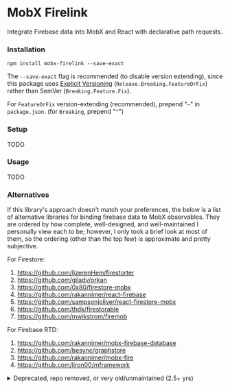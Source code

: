 # MobX Firelink

Integrate Firebase data into MobX and React with declarative path requests.

### Installation

```
npm install mobx-firelink --save-exact
```

The `--save-exact` flag is recommended (to disable version extending), since this package uses [Explicit Versioning](https://medium.com/sapioit/why-having-3-numbers-in-the-version-name-is-bad-92fc1f6bc73c) (`Release.Breaking.FeatureOrFix`) rather than SemVer (`Breaking.Feature.Fix`).

For `FeatureOrFix` version-extending (recommended), prepend "`~`" in `package.json`. (for `Breaking`, prepend "`^`")

### Setup

TODO

### Usage

TODO

### Alternatives

If this library's approach doesn't match your preferences, the below is a list of alternative libraries for binding firebase data to MobX observables. They are ordered by how complete, well-designed, and well-maintained I personally view each to be; however, I only took a brief look at most of them, so the ordering (other than the top few) is approximate and pretty subjective.

For Firestore:

1) https://github.com/IjzerenHein/firestorter
1) https://github.com/giladv/orkan
1) https://github.com/0x80/firestore-mobx
1) https://github.com/rakannimer/react-firebase
1) https://github.com/sampsonjoliver/react-firestore-mobx
1) https://github.com/thdk/firestorable
1) https://github.com/mwikstrom/firemob

For Firebase RTD:

1) https://github.com/rakannimer/mobx-firebase-database
1) https://github.com/besync/graphstore
1) https://github.com/rakannimer/mobx-fire
1) https://github.com/liron00/mframework

<details>
<summary>Deprecated, repo removed, or very old/unmaintained (2.5+ yrs)</summary>
<p>
For Firestore:

1) https://www.npmjs.com/package/mobx-firestore (repo removed)
1) https://www.npmjs.com/package/mobx-firestore-model (repo removed)

For Firebase RTD:

1) https://github.com/iamdanthedev/mobase (old)
1) https://github.com/nyura123/mobx-firebase-store (old)
1) https://github.com/agonbina/mobx-firebase (old)
1) https://github.com/nyura123/firebase-nest-mobx-react (deprecated, old)
1) https://github.com/GeekyAnts/mobx-state-tree-firebase (deprecated)
</p>
</details>